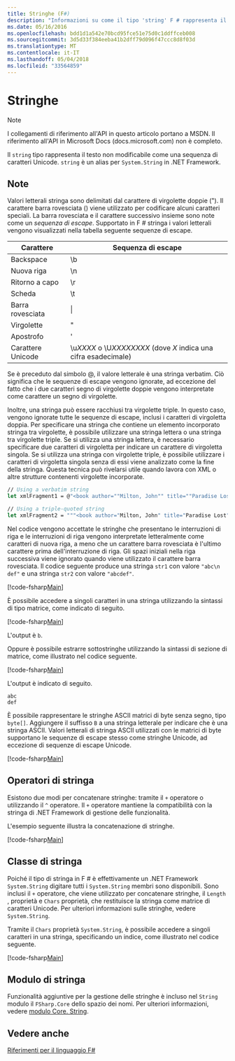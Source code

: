 ```yaml
---
title: Stringhe (F#)
description: "Informazioni su come il tipo 'string' F # rappresenta il testo non modificabile come una sequenza di caratteri Unicode."
ms.date: 05/16/2016
ms.openlocfilehash: bdd1d1a542e70bcd95fce51e75d0c1ddffceb008
ms.sourcegitcommit: 3d5d33f384eeba41b2dff79d096f47ccc8d8f03d
ms.translationtype: MT
ms.contentlocale: it-IT
ms.lasthandoff: 05/04/2018
ms.locfileid: "33564859"
---
```

# <a name="strings"></a>Stringhe

> [!NOTE]
I collegamenti di riferimento all'API in questo articolo portano a MSDN.  Il riferimento all'API in Microsoft Docs (docs.microsoft.com) non è completo.

Il `string` tipo rappresenta il testo non modificabile come una sequenza di caratteri Unicode. `string` è un alias per `System.String` in .NET Framework.

## <a name="remarks"></a>Note
Valori letterali stringa sono delimitati dal carattere di virgolette doppie ("). Il carattere barra rovesciata (\) viene utilizzato per codificare alcuni caratteri speciali. La barra rovesciata e il carattere successivo insieme sono note come un *sequenza di escape*. Supportato in F # stringa i valori letterali vengono visualizzati nella tabella seguente sequenze di escape.

|Carattere|Sequenza di escape|
|---------|---------------|
|Backspace|\b|
|Nuova riga|\n|
|Ritorno a capo|\r|
|Scheda|\t|
|Barra rovesciata|\\|
|Virgolette|\"|
|Apostrofo|\'|
|Carattere Unicode|\u*XXXX* o \U*XXXXXXXX* (dove *X* indica una cifra esadecimale)|

Se è preceduto dal simbolo @, il valore letterale è una stringa verbatim. Ciò significa che le sequenze di escape vengono ignorate, ad eccezione del fatto che i due caratteri segno di virgolette doppie vengono interpretate come carattere un segno di virgolette.

Inoltre, una stringa può essere racchiusi tra virgolette triple. In questo caso, vengono ignorate tutte le sequenze di escape, inclusi i caratteri di virgoletta doppia. Per specificare una stringa che contiene un elemento incorporato stringa tra virgolette, è possibile utilizzare una stringa lettera o una stringa tra virgolette triple. Se si utilizza una stringa lettera, è necessario specificare due caratteri di virgoletta per indicare un carattere di virgoletta singola. Se si utilizza una stringa con virgolette triple, è possibile utilizzare i caratteri di virgoletta singola senza di essi viene analizzato come la fine della stringa. Questa tecnica può rivelarsi utile quando lavora con XML o altre strutture contenenti virgolette incorporate.

```fsharp
// Using a verbatim string
let xmlFragment1 = @"<book author=""Milton, John"" title=""Paradise Lost"">"

// Using a triple-quoted string
let xmlFragment2 = """<book author="Milton, John" title="Paradise Lost">"""
```

Nel codice vengono accettate le stringhe che presentano le interruzioni di riga e le interruzioni di riga vengono interpretate letteralmente come caratteri di nuova riga, a meno che un carattere barra rovesciata è l'ultimo carattere prima dell'interruzione di riga. Gli spazi iniziali nella riga successiva viene ignorato quando viene utilizzato il carattere barra rovesciata. Il codice seguente produce una stringa `str1` con valore `"abc\n     def"` e una stringa `str2` con valore `"abcdef"`.

[!code-fsharp[Main](../../../samples/snippets/fsharp/lang-ref-1/snippet1001.fs)]

È possibile accedere a singoli caratteri in una stringa utilizzando la sintassi di tipo matrice, come indicato di seguito.

[!code-fsharp[Main](../../../samples/snippets/fsharp/lang-ref-1/snippet1002.fs)]

L'output è `b`.

Oppure è possibile estrarre sottostringhe utilizzando la sintassi di sezione di matrice, come illustrato nel codice seguente.

[!code-fsharp[Main](../../../samples/snippets/fsharp/lang-ref-1/snippet1003.fs)]

L'output è indicato di seguito.

```
abc
def
```

È possibile rappresentare le stringhe ASCII matrici di byte senza segno, tipo `byte[]`. Aggiungere il suffisso `B` a una stringa letterale per indicare che è una stringa ASCII. Valori letterali di stringa ASCII utilizzati con le matrici di byte supportano le sequenze di escape stesso come stringhe Unicode, ad eccezione di sequenze di escape Unicode.

[!code-fsharp[Main](../../../samples/snippets/fsharp/lang-ref-1/snippet1004.fs)]
    
## <a name="string-operators"></a>Operatori di stringa
Esistono due modi per concatenare stringhe: tramite il `+` operatore o utilizzando il `^` operatore. Il `+` operatore mantiene la compatibilità con la stringa di .NET Framework di gestione delle funzionalità.

L'esempio seguente illustra la concatenazione di stringhe.

[!code-fsharp[Main](../../../samples/snippets/fsharp/lang-ref-1/snippet1006.fs)]
    
## <a name="string-class"></a>Classe di stringa
Poiché il tipo di stringa in F # è effettivamente un .NET Framework `System.String` digitare tutti i `System.String` membri sono disponibili. Sono inclusi il `+` operatore, che viene utilizzato per concatenare stringhe, il `Length` , proprietà e `Chars` proprietà, che restituisce la stringa come matrice di caratteri Unicode. Per ulteriori informazioni sulle stringhe, vedere `System.String`.

Tramite il `Chars` proprietà `System.String`, è possibile accedere a singoli caratteri in una stringa, specificando un indice, come illustrato nel codice seguente.

[!code-fsharp[Main](../../../samples/snippets/fsharp/lang-ref-1/snippet1005.fs)]
    
## <a name="string-module"></a>Modulo di stringa
Funzionalità aggiuntive per la gestione delle stringhe è incluso nel `String` modulo il `FSharp.Core` dello spazio dei nomi. Per ulteriori informazioni, vedere [modulo Core. String](https://msdn.microsoft.com/visualfsharpdocs/conceptual/core.string-module-%5bfsharp%5d).

## <a name="see-also"></a>Vedere anche
[Riferimenti per il linguaggio F#](index.md)
